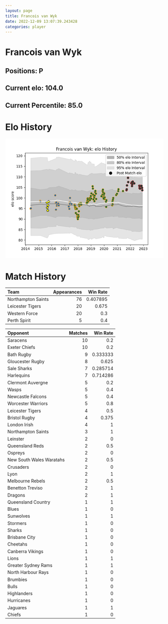 ```yaml
---  
layout: page  
title: Francois van Wyk  
date: 2022-12-09 13:07:39.243428  
categories: player  
---
```

# Francois van Wyk

## Positions: P

## Current elo: 104.0

## Current Percentile: 85.0

# Elo History


![elo history](history_FrancoisvanWyk.png)
# Match History


| Team               |   Appearances |   Win Rate |
|:-------------------|--------------:|-----------:|
| Northampton Saints |            76 |   0.407895 |
| Leicester Tigers   |            20 |   0.675    |
| Western Force      |            20 |   0.3      |
| Perth Spirit       |             5 |   0.4      |

| Opponent                 |   Matches |   Win Rate |
|:-------------------------|----------:|-----------:|
| Saracens                 |        10 |   0.2      |
| Exeter Chiefs            |        10 |   0.2      |
| Bath Rugby               |         9 |   0.333333 |
| Gloucester Rugby         |         8 |   0.625    |
| Sale Sharks              |         7 |   0.285714 |
| Harlequins               |         7 |   0.714286 |
| Clermont Auvergne        |         5 |   0.2      |
| Wasps                    |         5 |   0.4      |
| Newcastle Falcons        |         5 |   0.4      |
| Worcester Warriors       |         5 |   0.8      |
| Leicester Tigers         |         4 |   0.5      |
| Bristol Rugby            |         4 |   0.375    |
| London Irish             |         4 |   1        |
| Northampton Saints       |         3 |   1        |
| Leinster                 |         2 |   0        |
| Queensland Reds          |         2 |   0.5      |
| Ospreys                  |         2 |   0        |
| New South Wales Waratahs |         2 |   0.5      |
| Crusaders                |         2 |   0        |
| Lyon                     |         2 |   1        |
| Melbourne Rebels         |         2 |   0.5      |
| Benetton Treviso         |         2 |   1        |
| Dragons                  |         2 |   1        |
| Queensland Country       |         1 |   1        |
| Blues                    |         1 |   0        |
| Sunwolves                |         1 |   1        |
| Stormers                 |         1 |   0        |
| Sharks                   |         1 |   0        |
| Brisbane City            |         1 |   0        |
| Cheetahs                 |         1 |   0        |
| Canberra Vikings         |         1 |   0        |
| Lions                    |         1 |   1        |
| Greater Sydney Rams      |         1 |   1        |
| North Harbour Rays       |         1 |   0        |
| Brumbies                 |         1 |   0        |
| Bulls                    |         1 |   0        |
| Highlanders              |         1 |   0        |
| Hurricanes               |         1 |   0        |
| Jaguares                 |         1 |   1        |
| Chiefs                   |         1 |   0        |